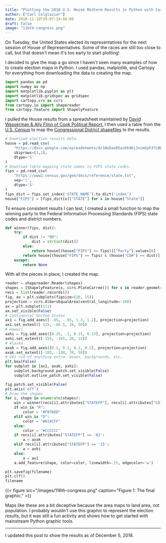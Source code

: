 ```yaml
---
title: "Plotting the 2018 U.S. House Midterm Results in Python with Cartopy"
author: ["Carl Colglazier"]
date: 2018-11-10T19:07:14-04:00
draft: false
image: "116th-congress.png"
---
```


On Tuesday, the United States elected its representatives for the next
session of House of Representatives.  Some of the races are still too
close to call, but that doesn't mean it's too early to start plotting!

I decided to give the map a go since I haven't seen many examples
of how to create election maps in Python. I used pandas,
matplotlib, and Cartopy for everything from downloading the data
to creating the map.

```python
import pandas as pd
import numpy as np
import matplotlib.pyplot as plt
import matplotlib.gridspec as gridspec
import cartopy.crs as ccrs
from cartopy.io import shapereader
from cartopy.feature import ShapelyFeature
```

I pulled the House results from a spreadsheet maintained by [David
Wasserman & Ally Flinn of Cook Political Report.](https://docs.google.com/spreadsheets/d/1WxDaxD5az6kdOjJncmGph37z0BPNhV1fNAH%5Fg7IkpC0/htmlview?sle=true) I then used a table
from the [U.S. Census](https://www2.census.gov/geo/docs/reference/state.txt) to map the [Congressional District shapefiles](https://www.census.gov/geo/maps-data/data/cbf/cbf%5Fcds.html) to
the results.

```python
# Download election results data.
house = pd.read_csv(
    "https://docs.google.com/spreadsheets/d/1WxDaxD5az6kdOjJncmGph37z0BPNhV1fNAH_g7IkpC0/gviz/tq?tqx=out:csv&sheet=Sheet1",
    skiprows=[1,2],
    dtype='S'
)
# Download table mapping state names to FIPS state codes.
fips = pd.read_csv(
    "https://www2.census.gov/geo/docs/reference/state.txt",
    sep='|',
    dtype='S'
)
fips_dict = fips.set_index('STATE_NAME').to_dict('index')
house["FIPS"] = [fips_dict[x]["STATE"] for x in house["State"]]
```

To ensure consistent results I can test, I created a small function to
map the winning party to the Federal Information Processing Standards
(FIPS) state codes and district numbers.

```python
def winner(fips, dist):
    try:
        if dist != "00":
            dist = str(int(dist))
        else:
            return house[(house["FIPS"] == fips)]["Party"].values[0]
        return house[(house["FIPS"] == fips) & (house["CD#"] == dist)]["Party"].values[0]
    except:
        return None
```

With all the pieces in place, I created the map.

```python
reader = shapereader.Reader(shapes)
shapes = [ShapelyFeature(x, ccrs.PlateCarree()) for x in reader.geometries()]
recs = list(reader.records())
fig, ax = plt.subplots(figsize=(20, 15))
projection = ccrs.AlbersEqualArea(central_longitude=-100)
ax = plt.subplot(111)
ax.set_visible(False)
# Continental United States
ax1 = fig.add_axes([-.05, -.05, 1.2, 1.2], projection=projection)
ax1.set_extent([-125, -66.5, 20, 50])
# Hawaii
axhi = fig.add_axes([0.25, .1, 0.15, 0.15], projection=projection)
axhi.set_extent([-155, -165, 20, 15])
# Alaska
axak = fig.add_axes([0.1, 0.1, 0.2, 0.2], projection=projection)
axak.set_extent([-185, -130, 70, 50])
# Get rid of anything extra: boxes, backgrounds, etc.
plt.box(False)
for subplot in [ax1, axak, axhi]:
    subplot.background_patch.set_visible(False)
    subplot.outline_patch.set_visible(False)

fig.patch.set_visible(False)
plt.axis('off')
# Draw the shapes
for i, shape in enumerate(shapes):
    win = winner(recs[i].attributes["STATEFP"], recs[i].attributes["CD115FP"])
    if win is "R":
        color = "#F8766D"
    elif win is "D":
        color = "#619CFF"
    else:
        color = "#CCCCCC"
    if recs[i].attributes["STATEFP"] == '02':
        a = axak
    elif recs[i].attributes["STATEFP"] == '15':
        a = axhi
    else:
        a = ax1
    a.add_feature(shape, color=color, linewidth=.25, edgecolor='w')

plt.savefig(filename)
plt.clf()
filename
```

{{< figure src="/images/116th-congress.png" caption="Figure 1: The final graphic." >}}

Maps like these are a bit deceptive because the area maps to land
area, not population. I probably wouldn't use this graphic to
represent the election results, but it was still a fun activity and
shows how to get started with mainstream Python graphic tools.

---

I updated this post to show the results as of December 5, 2018.
